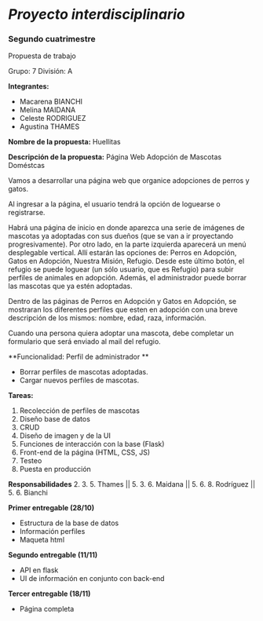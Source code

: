 # ***Proyecto interdisciplinario***
###  **Segundo cuatrimestre**

Propuesta de trabajo

Grupo: 7 División:	A    

**Integrantes:**
* Macarena BIANCHI
* Melina MAIDANA
* Celeste RODRIGUEZ
* Agustina THAMES

**Nombre de la propuesta:** Huellitas

**Descripción de la propuesta:** Página Web Adopción de Mascotas Doméstcas

Vamos a desarrollar una página web que organice adopciones de perros y gatos.

Al ingresar a la página, el usuario tendrá la opción de loguearse o registrarse.

Habrá una página de inicio en donde aparezca una serie de imágenes de mascotas ya adoptadas con sus dueños (que se van a ir proyectando progresivamente). 
Por otro lado, en la parte izquierda aparecerá un menú desplegable vertical. Allí estarán las opciones de: Perros en Adopción, Gatos en Adopción, Nuestra Misión, Refugio. Desde este último botón, el refugio se puede loguear (un sólo usuario, que es Refugio) para subir perfiles de animales en adopción. Además, el administrador puede borrar las mascotas que ya estén adoptadas.

Dentro de las páginas de Perros en Adopción y Gatos en Adopción, se mostraran los diferentes perfiles que esten en adopción con una breve descripción de los mismos: nombre, edad, raza, información. 

Cuando una persona quiera adoptar una mascota, debe completar un formulario que será enviado al mail del refugio.

**Funcionalidad: Perfil de administrador **
* Borrar perfiles de mascotas adoptadas.
* Cargar nuevos perfiles de mascotas.


**Tareas:**
1. Recolección de perfiles de mascotas
2. Diseño base de datos
3. CRUD
4. Diseño de imagen y de la UI
5. Funciones de interacción con la base (Flask) 
6. Front-end de la página (HTML, CSS, JS)
7. Testeo 
8. Puesta en producción


**Responsabilidades**
2. 3. 5. Thames || 5. 3. 6. Maidana || 5. 6. 8. Rodríguez || 5. 6. Bianchi


**Primer entregable (28/10)**
* Estructura de la base de datos
* Información perfiles
* Maqueta html

**Segundo entregable (11/11)**
* API en flask
* UI de información en conjunto con back-end

**Tercer entregable (18/11)**
* Página completa
